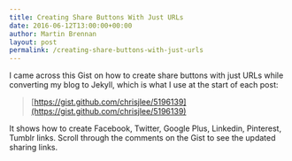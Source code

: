 ```yaml
---
title: Creating Share Buttons With Just URLs
date: 2016-06-12T13:00:00+00:00
author: Martin Brennan
layout: post
permalink: /creating-share-buttons-with-just-urls
---
```


I came across this Gist on how to create share buttons with just URLs while converting my blog to Jekyll, which is what I use at the start of each post:

> [https://gist.github.com/chrisjlee/5196139](https://gist.github.com/chrisjlee/5196139)

It shows how to create Facebook, Twitter, Google Plus, Linkedin, Pinterest, Tumblr links. Scroll through the comments on the Gist to see the updated sharing links.
